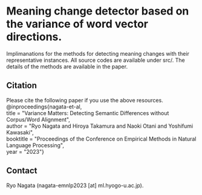 # Meaning change detector based on the variance of word vector directions.
Implimanations for the methods for detecting meaning changes with their representative instances. All source codes are available under src/. The details of the methods are available in the paper. 

## Citation
Please cite the following paper if you use the above resources.  
@inproceedings\{nagata-et-al,   
 title = "Variance Matters:
 Detecting Semantic Differences without Corpus/Word Alignment",  
 author = "Ryo Nagata and Hiroya Takamura and Naoki Otani and Yoshifumi Kawasaki",  
 booktitle = "Proceedings of the Conference on Empirical Methods in Natural Language Processing",  
 year = "2023"\}  

## Contact
Ryo Nagata (nagata-emnlp2023 [at] ml.hyogo-u.ac.jp).

